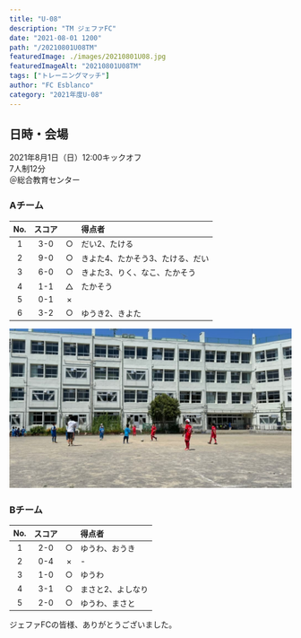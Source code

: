 ```yaml
---
title: "U-08"
description: "TM ジェファFC"
date: "2021-08-01 1200"
path: "/20210801U08TM"
featuredImage: ./images/20210801U08.jpg
featuredImageAlt: "20210801U08TM"
tags: ["トレーニングマッチ"]
author: "FC Esblanco"
category: "2021年度U-08"
---
```


## 日時・会場

2021年8月1日（日）12:00キックオフ  
7人制12分  
＠総合教育センター

### Aチーム

| No.| スコア |   | 得点者  |
|:--:|:------:|:-:|:--------|
| 1  | 3-0 | ○ |だい2、たける|
| 2  | 9-0 | ○ |きよた4、たかそう3、たける、だい|
| 3  | 6-0 | ○ |きよた3、りく、なこ、たかそう|
| 4  | 1-1 | △ |たかそう|
| 5  | 0-1 | × ||
| 6  | 3-2 | ○ |ゆうき2、きよた|

![20210801U08](./images/20210801U08b.jpg "U-08TM")


### Bチーム

| No.| スコア |   | 得点者  |
|:--:|:------:|:-:|:--------|
| 1  | 2-0 | ○ |ゆうわ、おうき|
| 2  | 0-4 | × |-|
| 3  | 1-0 | ○ |ゆうわ|
| 4  | 3-1 | ○ |まさと2、よしなり|
| 5  | 2-0 | ○ |ゆうわ、まさと|


<script src="https://adm.shinobi.jp/s/f9835040bccb6582c56df68b8f5ecca7"></script>

ジェファFCの皆様、ありがとうございました。
